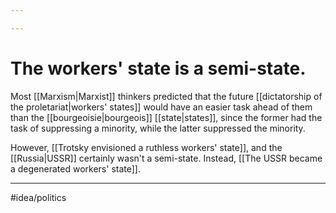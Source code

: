 ```yaml
---

---
```

# The workers' state is a semi-state. 
Most [[Marxism|Marxist]] thinkers predicted that the future [[dictatorship of the proletariat|workers' states]] would have an easier task ahead of them than the [[bourgeoisie|bourgeois]]
[[state|states]], since the former had the task of suppressing a minority, while the latter suppressed the minority.

However, [[Trotsky envisioned a ruthless workers' state]], and the [[Russia|USSR]] certainly wasn't a semi-state. Instead, [[The USSR became a degenerated workers' state]]. 

---
#idea/politics 